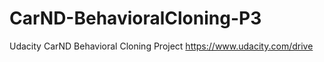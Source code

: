 # CarND-BehavioralCloning-P3
Udacity CarND Behavioral Cloning Project https://www.udacity.com/drive
